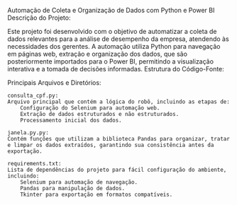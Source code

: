 Automação de Coleta e Organização de Dados com Python e Power BI
Descrição do Projeto:

Este projeto foi desenvolvido com o objetivo de automatizar a coleta de dados relevantes para a análise de desempenho da empresa, atendendo às necessidades dos gerentes. A automação utiliza Python para navegação em páginas web, extração e organização dos dados, que são posteriormente importados para o Power BI, permitindo a visualização interativa e a tomada de decisões informadas.
Estrutura do Código-Fonte:

Principais Arquivos e Diretórios:

    consulta_cpf.py:
    Arquivo principal que contém a lógica do robô, incluindo as etapas de:
        Configuração do Selenium para automação web.
        Extração de dados estruturados e não estruturados.
        Processamento inicial dos dados.

    janela.py.py:
    Contém funções que utilizam a biblioteca Pandas para organizar, tratar e limpar os dados extraídos, garantindo sua consistência antes da exportação.

    requirements.txt:
    Lista de dependências do projeto para fácil configuração do ambiente, incluindo:
        Selenium para automação de navegação.
        Pandas para manipulação de dados.
        Tkinter para exportação em formatos compatíveis.
